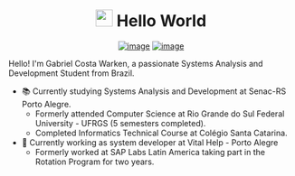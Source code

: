 <div align="center">
    <h1>
        <img src="https://media.giphy.com/media/hvRJCLFzcasrR4ia7z/giphy.gif" width="30px"/> Hello World
    </h1>
</div>

<div align="center">
    
[![image](https://img.shields.io/badge/LinkedIn-0a66c2?style=for-the-badge&logo=linkedin&logoColor=white)](https://www.linkedin.com/in/gabriel-costa-warken-796932261/)
[![image](https://img.shields.io/badge/r%C3%A9sum%C3%A9-4400cc?style=for-the-badge&logo=Opsgenie)](https://github.com/gcwarken/gcwarken/blob/main/Gabriel%20Costa%20Warken%20-%20resume.pdf)

    
</div>
    
<p>
  Hello! I'm Gabriel Costa Warken, a passionate Systems Analysis and Development Student from Brazil.

  - 📚 Currently studying Systems Analysis and Development at Senac-RS Porto Alegre.
    - Formerly attended Computer Science at Rio Grande do Sul Federal University - UFRGS (5 semesters completed).
    - Completed Informatics Technical Course at Colégio Santa Catarina.
  - 💼 Currently working as system developer at Vital Help - Porto Alegre
    - Formerly worked at SAP Labs Latin America taking part in the Rotation Program for two years.
</p>
